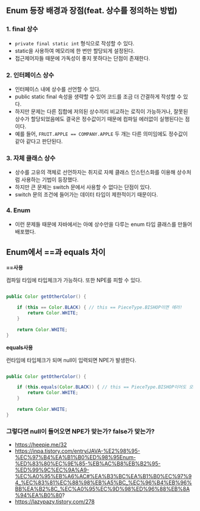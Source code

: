 ## Enum 등장 배경과 장점(feat. 상수를 정의하는 방법)

### 1. final 상수
* ```private final static int``` 형식으로 작성할 수 있다.
* static을 사용하여 메모리에 한 번만 할당되게 설정된다.
* 접근제어자들 때문에 가독성이 좋지 못하다는 단점이 존재한다.

### 2. 인터페이스 상수
* 인터페이스 내에 상수를 선언할 수 있다.
* public static final 속성을 생략할 수 있어 코드를 조금 더 간결하게 작성할 수 있다.
* 하지만 문제는 다른 집합에 저의된 상수끼리 비교하는 로직이 가능하거나, 잘못된 상수가 할당되었음에도 결국은 정수값이기 때문에 컴파일 에러없이 실행된다는 점이다.
* 예를 들어, ```FRUIT.APPLE == COMPANY.APPLE``` 두 개는 다른 의미임에도 정수값이 같아 같다고 판단된다.

### 3. 자체 클래스 상수
* 상수를 고유의 객체로 선언하자는 취지로 자체 클래스 인스턴스화를 이용해 상수처럼 사용하는 기법이 등장했다.
* 하지만 큰 문제는 switch 문에서 사용할 수 없다는 단점이 있다.
* switch 문의 조건에 들어가는 데이터 타입이 제한적이기 때문이다.

### 4. Enum
* 이런 문제들 때문에 자바에서는 아예 상수만을 다루는 enum 타입 클래스를 만들어 배포했다. 

## Enum에서 ==과 equals 차이

**==사용**

컴파일 타임에 타입체크가 가능하다. 또한 NPE를 피할 수 있다.

```java

public Color getOtherColor() {

    if (this == Color.BLACK) { // this == PieceType.BISHOP이면 에러!
        return Color.WHITE;
    }
    
    return Color.WHITE;
}

```

**equals사용**

런타임에 타입체크가 되며 null이 입력되면 NPE가 발생한다.

```java

public Color getOtherColor() {

    if (this.equals(Color.BLACK)) { // this == PieceType.BISHOP이어도 오케이!
        return Color.WHITE;
    }
    
    return Color.WHITE;
}

```

### 그렇다면 null이 들어오면 NPE가 맞는가? false가 맞는가?



- https://heepie.me/32
- https://inpa.tistory.com/entry/JAVA-%E2%98%95-%EC%97%B4%EA%B1%B0%ED%98%95Enum-%ED%83%80%EC%9E%85-%EB%AC%B8%EB%B2%95-%ED%99%9C%EC%9A%A9-%EC%A0%95%EB%A6%AC#%EA%B3%BC%EA%B1%B0%EC%97%94_%EC%83%81%EC%88%98%EB%A5%BC_%EC%96%B4%EB%96%BB%EA%B2%8C_%EC%A0%95%EC%9D%98%ED%96%88%EB%8A%94%EA%B0%80?
- https://lazypazy.tistory.com/278
